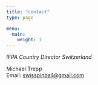 ```yaml
---
title: "contact"
type: page

menu:
  main:
    weight: 1
---
```


_IFPA Country Director Switzerland_

Michael Trepp  
Email: <swisspinball@gmail.com>
